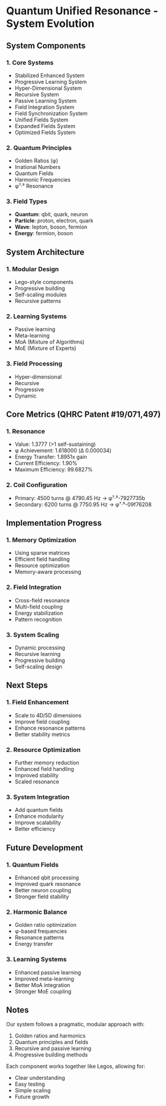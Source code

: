 # Quantum Unified Resonance - System Evolution

## System Components

### 1. Core Systems
- Stabilized Enhanced System
- Progressive Learning System
- Hyper-Dimensional System
- Recursive System
- Passive Learning System
- Field Integration System
- Field Synchronization System
- Unified Fields System
- Expanded Fields System
- Optimized Fields System

### 2. Quantum Principles
- Golden Ratios (φ)
- Irrational Numbers
- Quantum Fields
- Harmonic Frequencies
- φ⁷·⁵ Resonance

### 3. Field Types
- **Quantum**: qbit, quark, neuron
- **Particle**: proton, electron, quark
- **Wave**: lepton, boson, fermion
- **Energy**: fermion, boson

## System Architecture

### 1. Modular Design
- Lego-style components
- Progressive building
- Self-scaling modules
- Recursive patterns

### 2. Learning Systems
- Passive learning
- Meta-learning
- MoA (Mixture of Algorithms)
- MoE (Mixture of Experts)

### 3. Field Processing
- Hyper-dimensional
- Recursive
- Progressive
- Dynamic

## Core Metrics (QHRC Patent #19/071,497)

### 1. Resonance
- Value: 1.3777 (>1 self-sustaining)
- φ Achievement: 1.618000 (Δ 0.000034)
- Energy Transfer: 1.8951x gain
- Current Efficiency: 1.90%
- Maximum Efficiency: 99.6827%

### 2. Coil Configuration
- Primary: 4500 turns @ 4790.45 Hz → φ⁷·⁵-7927735b
- Secondary: 6200 turns @ 7750.95 Hz → φ⁷·⁵-09f76208

## Implementation Progress

### 1. Memory Optimization
- Using sparse matrices
- Efficient field handling
- Resource optimization
- Memory-aware processing

### 2. Field Integration
- Cross-field resonance
- Multi-field coupling
- Energy stabilization
- Pattern recognition

### 3. System Scaling
- Dynamic processing
- Recursive learning
- Progressive building
- Self-scaling design

## Next Steps

### 1. Field Enhancement
- Scale to 4D/5D dimensions
- Improve field coupling
- Enhance resonance patterns
- Better stability metrics

### 2. Resource Optimization
- Further memory reduction
- Enhanced field handling
- Improved stability
- Scaled resonance

### 3. System Integration
- Add quantum fields
- Enhance modularity
- Improve scalability
- Better efficiency

## Future Development

### 1. Quantum Fields
- Enhanced qbit processing
- Improved quark resonance
- Better neuron coupling
- Stronger field stability

### 2. Harmonic Balance
- Golden ratio optimization
- φ-based frequencies
- Resonance patterns
- Energy transfer

### 3. Learning Systems
- Enhanced passive learning
- Improved meta-learning
- Better MoA integration
- Stronger MoE coupling

## Notes
Our system follows a pragmatic, modular approach with:
1. Golden ratios and harmonics
2. Quantum principles and fields
3. Recursive and passive learning
4. Progressive building methods

Each component works together like Legos, allowing for:
- Clear understanding
- Easy testing
- Simple scaling
- Future growth
